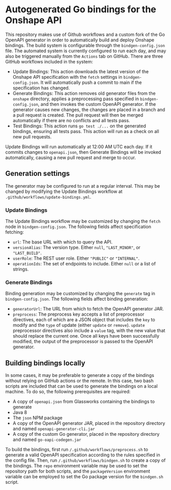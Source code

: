 # Autogenerated Go bindings for the Onshape API

This repository makes use of Github workflows and a custom fork of the Go OpenAPI generator in order to automatically build and deploy Onshape bindings. The build system is configurable through the `bindgen-config.json` file. The automated system is currently configured to run each day, and may also be triggered manually from the `Actions` tab on GitHub. There are three GitHub workflows included in the system:

- Update Bindings: This action downloads the latest version of the Onshape API specification with the `fetch` settings in `bindgen-config.json`. It will automatically push a commit to main if the specification has changed.
- Generate Bindings: This action removes old generator files from the `onshape` directory, applies a preprocessing pass specified in `bindgen-config.json`, and then invokes the custom OpenAPI generator. If the generator causes new changes, the changes are placed in a branch and a pull request is created. The pull request will then be merged automatically if there are no conflicts and all tests pass.
- Test Bindings: This action runs `go test ./...` on the generated bindings, ensuring all tests pass. This action will run as a check on all new pull requests.

Update Bindings will run automatically at 12:00 AM UTC each day. If it commits changes to `openapi.json`, then Generate Bindings will be invoked automatically, causing a new pull request and merge to occur.

## Generation settings

The generator may be configured to run at a regular interval. This may be changed by modifying the Update Bindings workflow at `.github/workflows/update-bindings.yml`.

### Update Bindings

The Update Bindings workflow may be customized by changing the `fetch` node in `bindgen-config.json`. The following fields affect specification fetching:

- `url`: The base URL with which to query the API.
- `versionAlias`: The version type. Either `null`, `"LAST_MINOR"`, or `"LAST_BUILD"`.
- `userRole`: The REST user role. Either `"PUBLIC"` or `"INTERNAL"`.
- `operationIds`: The set of endpoints to include. Either `null` or a list of strings.

### Generate Bindings

Binding generation may be customized by changing the `generate` tag in `bindgen-config.json`. The following fields affect binding generation:

- `generatorUrl`: The URL from which to fetch the OpenAPI generator JAR.
- `preprocess`: The preprocess key accepts a list of preprocessor directives, each of which are a JSON object that includes the `key` to modify and the `type` of update (either `update` or `remove`). `update` preprocessor directives also include a `value` tag, with the new value that should replace the current one. Once all keys have been successfully modified, the output of the preprocessor is passed to the OpenAPI generator.

## Building bindings locally

In some cases, it may be preferable to generate a copy of the bindings without relying on GitHub actions or the remote. In this case, two bash scripts are included that can be used to generate the bindings on a local machine. To do so, the following prerequisites are required:

- A copy of `openapi.json` from Glassworks containing the bindings to generate
- Java 8
- The `json` NPM package
- A copy of the OpenAPI generator JAR, placed in the repository directory and named `openapi-generator-cli.jar`
- A copy of the custom Go generator, placed in the repository directory and named `go-oapi-codegen.jar`

To build the bindings, first run `/.github/workflows/preprocess.sh` to generate a valid OpenAPI specification according to the rules specified in the config file. Then, run `/.github/workflows/bindgen.sh` to create a copy of the bindings. The `repo` environment variable may be used to set the repository path for both scripts, and the `packageVersion` environment variable can be employed to set the Go package version for the `bindgen.sh` script.
